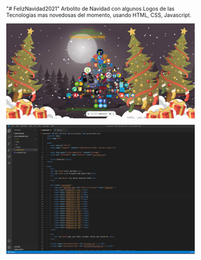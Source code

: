 "# FelizNavidad2021" 
Arbolito de Navidad con algunos Logos de las Tecnologias mas novedosas del momento, usando HTML, CSS, Javascript.

![](img/arbolitonavidad2021.png)

![](img/codearbolito.png)
